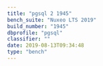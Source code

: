 ```yaml
---
title: "pgsql 2 1945"
bench_suite: "Nuxeo LTS 2019"
build_number: "1945"
dbprofile: "pgsql"
classifier: ""
date: 2019-08-13T09:34:48
type: "bench"
---
```

